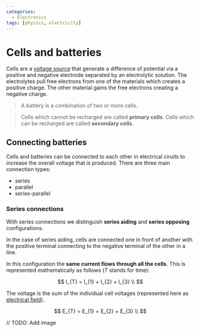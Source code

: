 ```yaml
---
categories:
  - Electronics
tags: [physics, electricity]
---
```


# Cells and batteries

Cells are a [voltage source](/Electronics/Physics_of_electricity/Voltage.md#chemicals-cells-and-batteries) that generate a difference of potential via a positive and negative electrode separated by an electrolytic solution. The electrolytes pull free electrons from one of the materials which creates a positive charge. The other material gains the free electrons creating a negative charge.

> A battery is a combination of two or more cells.

> Cells which cannot be recharged are called **primary cells**. Cells which can be recharged are called **secondary cells**.

## Connecting batteries

Cells and batteries can be connected to each other in electrical ciruits to increase the overall voltage that is produced. There are three main connection types:

- series
- parallel
- series-parallel

### Series connections

With series connections we distinguish **series aiding** and **series opposing** configurations.

In the case of series aiding, cells are connected one in front of another with the positive terminal connecting to the negative terminal of the other in a line.

In this configuration the **same current flows through all the cells**. This is represented mathematically as follows ($T$ stands for time):

$$
I_{T} = I_{1} + I_{2} + I_{3} \\
$$

The voltage is the sum of the individual cell voltages (represented here as [electrical field](/Electronics/Physics_of_electricity/Voltage.md#distinguishing-voltage-from-electric-field)).

$$
E_{T} = E_{1} + E_{2} + E_{3} \\
$$

// TODO: Add image
